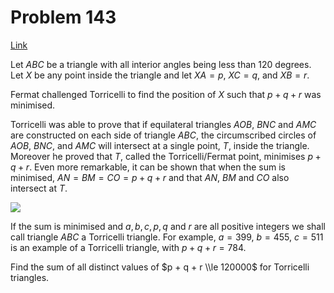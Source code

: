 # Problem 143

[Link](https://projecteuler.net/problem=143)

Let $ABC$ be a triangle with all interior angles being less than $120$ degrees. Let $X$ be any point inside the triangle and let $XA = p$, $XC = q$, and $XB = r$.

Fermat challenged Torricelli to find the position of $X$ such that $p + q + r$ was minimised.

Torricelli was able to prove that if equilateral triangles $AOB$, $BNC$ and $AMC$ are constructed on each side of triangle $ABC$, the circumscribed circles of $AOB$, $BNC$, and $AMC$ will intersect at a single point, $T$, inside the triangle. Moreover he proved that $T$, called the Torricelli/Fermat point, minimises $p + q + r$. Even more remarkable, it can be shown that when the sum is minimised, $AN = BM = CO = p + q + r$ and that $AN$, $BM$ and $CO$ also intersect at $T$.

![](resources/images/0143_torricelli.png?1678992052)

If the sum is minimised and $a, b, c, p, q$ and $r$ are all positive integers we shall call triangle $ABC$ a Torricelli triangle. For example, $a = 399$, $b = 455$, $c = 511$ is an example of a Torricelli triangle, with $p + q + r = 784$.

Find the sum of all distinct values of $p + q + r \\le 120000$ for Torricelli triangles.